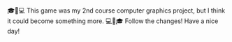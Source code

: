 🎓🍍💻 This game was my 2nd course computer graphics project, but I think it could become something more. 💻🍍🎓
Follow the changes! Have a nice day!

